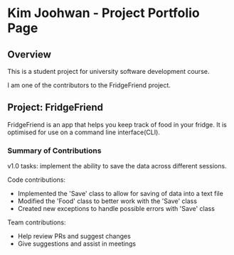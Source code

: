 # Kim Joohwan - Project Portfolio Page

## Overview
This is a student project for university software development course.

I am one of the contributors to the FridgeFriend project.

## Project: FridgeFriend

FridgeFriend is an app that helps you keep track of food in your fridge. It is optimised for use on a command line interface(CLI).
### Summary of Contributions

v1.0 tasks: implement the ability to save the data across different sessions.

Code contributions:
- Implemented the 'Save' class to allow for saving of data into a text file
- Modified the 'Food' class to better work with the 'Save' class
- Created new exceptions to handle possible errors with 'Save' class

Team contributions:
- Help review PRs and suggest changes
- Give suggestions and assist in meetings
